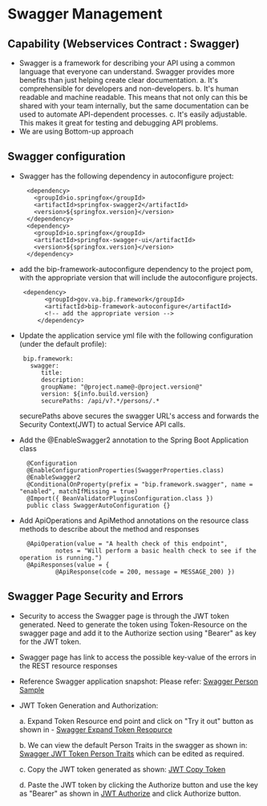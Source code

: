 # Swagger Management

## Capability (Webservices Contract : Swagger)
- Swagger is a framework for describing your API using a common language that everyone can understand. 
Swagger provides more benefits than just helping create clear documentation.
	a. It's comprehensible for developers and non-developers. 
	b. It's human readable and machine readable. This means that not only can this be shared with your team internally, but the same documentation can be used to automate API-dependent processes.
	c. It's easily adjustable. This makes it great for testing and debugging API problems.
- We are using Bottom-up approach 

## Swagger configuration

- Swagger has the following dependency in autoconfigure project:

	    <dependency>
	      <groupId>io.springfox</groupId>
	      <artifactId>springfox-swagger2</artifactId>
	      <version>${springfox.version}</version>
	    </dependency>
	    <dependency>
	      <groupId>io.springfox</groupId>
	      <artifactId>springfox-swagger-ui</artifactId>
	      <version>${springfox.version}</version>
	    </dependency>

- add the bip-framework-autoconfigure dependency to the project pom, with the appropriate version that will 
  include the autoconfigure projects.
  
	   <dependency>
             <groupId>gov.va.bip.framework</groupId>
             <artifactId>bip-framework-autoconfigure</artifactId>
             <!-- add the appropriate version -->
           </dependency>
    
- Update the application service yml file with the following configuration (under the default profile):

	   bip.framework:
	     swagger:
    		title: 
    		description:
    		groupName: "@project.name@-@project.version@"
    		version: ${info.build.version}
    		securePaths: /api/v?.*/persons/.*
    			
   securePaths above secures the swagger URL's access and forwards the Security Context(JWT) to 
   actual Service API calls.  

- Add the @EnableSwagger2 annotation to the Spring Boot Application class 

		@Configuration
		@EnableConfigurationProperties(SwaggerProperties.class)
		@EnableSwagger2
		@ConditionalOnProperty(prefix = "bip.framework.swagger", name = "enabled", matchIfMissing = true)
		@Import({ BeanValidatorPluginsConfiguration.class })
		public class SwaggerAutoConfiguration {}
	
- Add ApiOperations and ApiMethod annotations on the resource class methods to describe about the 
  method and responses
  
		@ApiOperation(value = "A health check of this endpoint",
				notes = "Will perform a basic health check to see if the operation is running.")
		@ApiResponses(value = {
				@ApiResponse(code = 200, message = MESSAGE_200) })
	
## Swagger Page Security and Errors

- Security to access the Swagger page is through the JWT token generated. Need to generate the token using Token-Resource on the swagger page and add it to the Authorize section using "Bearer" as key for the JWT token.

- Swagger page has link to access the possible key-value of the errors in the REST resource responses

- Reference Swagger application snapshot: Please refer: [Swagger Person Sample](/docs/images/Swagger-Person-Sample.jpg)

- JWT Token Generation and Authorization:

	a. Expand Token Resource end point and click on "Try it out" button as shown in - [Swagger Expand Token Resopurce](/docs/images/Swagger-Expand-Token-Resource.png)
	
	b. We can view the default Person Traits in the swagger as shown in: [Swagger JWT Token Person Traits](/docs/images/Swagger-JWTToken-PersonTraits.png) which can be edited as required.
	
	c. Copy the JWT token generated as shown: [JWT Copy Token](/docs/images/Swagger-Copy-JWTToken.png)
	
	d. Paste the JWT token by clicking the Authorize button and use the key as "Bearer" as shown in [JWT Authorize](/docs/images/Swagger-JWTToken-Bearer.png) and click Authorize button.
